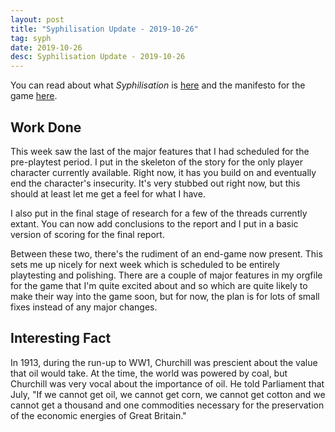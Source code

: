 ```yaml
---
layout: post
title: "Syphilisation Update - 2019-10-26"
tag: syph
date: 2019-10-26
desc: Syphilisation Update - 2019-10-26
---
```



You can read about what *Syphilisation* is [here](/blog/syph/announce) and the manifesto for the game [here](/blog/syph/manifesto).

## Work Done

This week saw the last of the major features that I had scheduled for the pre-playtest period. I put in the skeleton of the story for the only player character currently available. Right now, it has you build on and eventually end the character's insecurity. It's very stubbed out right now, but this should at least let me get a feel for what I have.


I also put in the final stage of research for a few of the threads currently extant. You can now add conclusions to the report and I put in a basic version of scoring for the final report.


Between these two, there's the rudiment of an end-game now present. This sets me up nicely for next week which is scheduled to be entirely playtesting and polishing. There are a couple of major features in my orgfile for the game that I'm quite excited about and so which are quite likely to make their way into the game soon, but for now, the plan is for lots of small fixes instead of any major changes.

## Interesting Fact

In 1913, during the run-up to WW1, Churchill was prescient about the value that oil would take. At the time, the world was powered by coal, but Churchill was very vocal about the importance of oil. He told Parliament that July, "If we cannot get oil, we cannot get corn, we cannot get cotton and we cannot get a thousand and one commodities necessary for the preservation of the economic energies of Great Britain."

